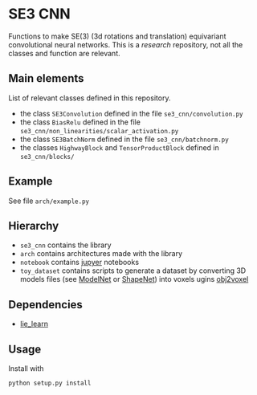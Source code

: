# SE3 CNN

Functions to make SE(3) (3d rotations and translation) equivariant convolutional neural networks.
This is a *research* repository, not all the classes and function are relevant.

## Main elements

List of relevant classes defined in this repository.

- the class `SE3Convolution` defined in the file `se3_cnn/convolution.py`
- the class `BiasRelu` defined in the file `se3_cnn/non_linearities/scalar_activation.py`
- the class `SE3BatchNorm` defined in the file `se3_cnn/batchnorm.py`
- the classes `HighwayBlock` and `TensorProductBlock` defined in `se3_cnn/blocks/`

## Example

See file `arch/example.py`

## Hierarchy

- `se3_cnn` contains the library
- `arch` contains architectures made with the library
- `notebook` contains [jupyer](http://jupyter.org/) notebooks
- `toy_dataset` contains scripts to generate a dataset by converting 3D models files (see [ModelNet](http://modelnet.cs.princeton.edu/) or [ShapeNet](https://www.shapenet.org/)) into voxels ugins [obj2voxel](https://github.com/antigol/obj2voxel)


## Dependencies

- [lie_learn](https://github.com/AMLab-Amsterdam/lie_learn)

## Usage

Install with
```
python setup.py install
```
